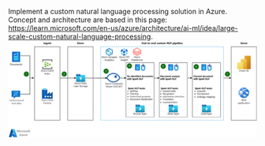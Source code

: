 Implement a custom natural language processing solution in Azure. Concept and architecture are based in this page: https://learn.microsoft.com/en-us/azure/architecture/ai-ml/idea/large-scale-custom-natural-language-processing.
![Alt text](img/Architecture.png)
